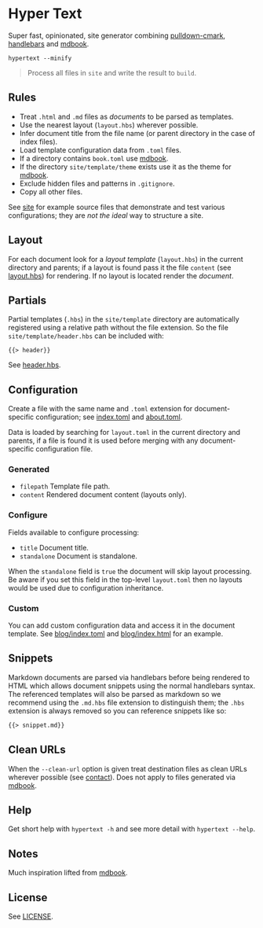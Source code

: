 # Hyper Text

Super fast, opinionated, site generator combining [pulldown-cmark][], [handlebars][] and [mdbook][].

```
hypertext --minify
```

> Process all files in `site` and write the result to `build`.

## Rules

* Treat `.html` and `.md` files as *documents* to be parsed as templates.
* Use the nearest layout (`layout.hbs`) wherever possible.
* Infer document title from the file name (or parent directory in the case of index files).
* Load template configuration data from `.toml` files.
* If a directory contains `book.toml` use [mdbook][].
* If the directory `site/template/theme` exists use it as the theme for [mdbook][].
* Exclude hidden files and patterns in `.gitignore`.
* Copy all other files.

See [site](/site) for example source files that demonstrate and test various configurations; they are *not the ideal* way to structure a site.

## Layout

For each document look for a *layout template* (`layout.hbs`) in the current directory and parents; if a layout is found pass it the file `content` (see [layout.hbs](/site/layout.hbs)) for rendering. If no layout is located render the *document*.

## Partials

Partial templates (`.hbs`)  in the `site/template` directory are automatically registered using a relative path without the file extension. So the file `site/template/header.hbs` can be included with:

```
{{> header}}
```

See [header.hbs](/site/template/header.hbs).

## Configuration

Create a file with the same name and `.toml` extension for document-specific configuration; see [index.toml](/site/index.toml) and [about.toml](/site/about.toml).

Data is loaded by searching for `layout.toml` in the current directory and parents, if a file is found it is used before merging with any document-specific configuration file.

### Generated

* `filepath` Template file path.
* `content` Rendered document content (layouts only).

### Configure

Fields available to configure processing:

* `title` Document title.
* `standalone` Document is standalone.

When the `standalone` field is `true` the document will skip layout processing. Be aware if you set this field in the top-level `layout.toml` then no layouts would be used due to configuration inheritance.

### Custom

You can add custom configuration data and access it in the document template. See [blog/index.toml](/site/blog/index.toml) and [blog/index.html](/site/blog/index.html) for an example.

## Snippets

Markdown documents are parsed via handlebars before being rendered to HTML which allows document snippets using the normal handlebars syntax. The referenced templates will also be parsed as markdown so we recommend using the `.md.hbs` file extension to distinguish them; the `.hbs` extension is always removed so you can reference snippets like so:

```markdown
{{> snippet.md}}
```

## Clean URLs

When the `--clean-url` option is given treat destination files as clean URLs wherever possible (see [contact](/site/contact.html)). Does not apply to files generated via [mdbook][].

## Help

Get short help with `hypertext -h` and see more detail with `hypertext --help`.

## Notes

Much inspiration lifted from [mdbook][].

## License

See [LICENSE](/LICENSE).

[pulldown-cmark]: https://github.com/raphlinus/pulldown-cmark
[handlebars]: https://github.com/sunng87/handlebars-rust
[mdbook]: https://github.com/rust-lang/mdBook
